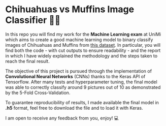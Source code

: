 # Chihuahuas vs Muffins Image Classifier 🐶🧁

In this repo you will find my work for the **Machine Learning exam** at UniMi which aims to create a good machine learning model to binary classify images of Chihuahuas and Muffins from [this dataset](https://www.kaggle.com/datasets/samuelcortinhas/muffin-vs-chihuahua-image-classification). In particular, you will find both the code - with cut outputs to ensure readability - and the report in which I have widely explained the methodology and the steps taken to reach the final result.

The objective of this project is pursued through the implementation of **Convolutional Neural Networks** (CNNs) thanks to the Keras API of Tensorflow. After many tests and hyperparameter tuning, the final model was able to correctly classify around 9 pictures out of 10 as demonstrated by the 5-Fold Cross-Validation.

To guarantee reproducibility of results, I made available the final model in **.h5** format, feel free to download the file and to load it with Keras.

I am open to receive any feedback from you, enjoy! 💻
